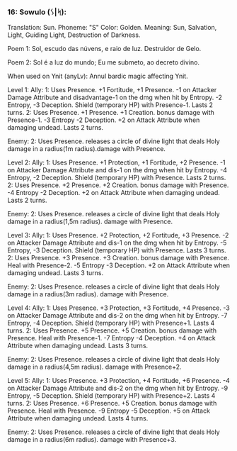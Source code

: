 ### 16: Sowulo (ᛊ|ᛋ):

Translation: Sun.
Phoneme: "S"
Color: Golden.
Meaning: Sun, Salvation, Light, Guiding Light, Destruction of Darkness.

Poem 1:
  Sol, escudo das núvens,
  e raio de luz.
  Destruidor de Gelo.

Poem 2:
  Sol é a luz do mundo;
  Eu me submeto,
  ao decreto divino.

When used on Ynit (anyLv): Annul bardic magic affecting Ynit.

Level 1:
  Ally:
    1:
      Uses Presence. +1 Fortitude, +1 Presence. -1 on Attacker Damage Attribute and disadvantage-1 on the dmg when hit by Entropy. -2 Entropy, -3 Deception. Shield (temporary HP) with Presence-1. Lasts 2 turns.
    2:
      Uses Presence. +1 Presence. +1 Creation. bonus damage with Presence-1. -3 Entropy -2 Deception. +2 on Attack Attribute when damaging undead. Lasts 2 turns.

  Enemy:
    2:
      Uses Presence. releases a circle of divine light that deals Holy damage in a radius(1m radius).damage with Presence.

Level 2:
  Ally:
    1:
      Uses Presence. +1 Protection, +1 Fortitude, +2 Presence. -1 on Attacker Damage Attribute and dis-1 on the dmg when hit by Entropy. -4 Entropy, -2 Deception. Shield (temporary HP) with Presence. Lasts 2 turns.
    2:
      Uses Presence. +2 Presence. +2 Creation. bonus damage with Presence. -4 Entropy -2 Deception. +2 on Attack Attribute when damaging undead. Lasts 2 turns.

  Enemy:
    2:
      Uses Presence. releases a circle of divine light that deals Holy damage in a radius(1,5m radius). damage with Presence.

Level 3:
  Ally:
    1:
      Uses Presence. +2 Protection, +2 Fortitude, +3 Presence. -2 on Attacker Damage Attribute and dis-1 on the dmg when hit by Entropy. -5 Entropy, -3 Deception. Shield (temporary HP) with Presence. Lasts 3 turns.
    2:
      Uses Presence. +3 Presence. +3 Creation. bonus damage with Presence. Heal with Presence-2. -5 Entropy -3 Deception. +2 on Attack Attribute when damaging undead. Lasts 3 turns.

  Enemy:
    2:
      Uses Presence. releases a circle of divine light that deals Holy damage in a radius(3m radius). damage with Presence.

Level 4:
  Ally:
    1:
      Uses Presence. +3 Protection, +3 Fortitude, +4 Presence. -3 on Attacker Damage Attribute and dis-2 on the dmg when hit by Entropy. -7 Entropy, -4 Deception. Shield (temporary HP) with Presence+1. Lasts 4 turns.
    2:
      Uses Presence. +5 Presence. +5 Creation. bonus damage with Presence. Heal with Presence-1. -7 Entropy -4 Deception. +4 on Attack Attribute when damaging undead. Lasts 3 turns.

  Enemy:
    2:
      Uses Presence. releases a circle of divine light that deals Holy damage in a radius(4,5m radius). damage with Presence+2.

Level 5:
  Ally:
    1:
      Uses Presence. +3 Protection, +4 Fortitude, +6 Presence. -4 on Attacker Damage Attribute and dis-2 on the dmg when hit by Entropy. -9 Entropy, -5 Deception. Shield (temporary HP) with Presence+2. Lasts 4 turns.
    2:
      Uses Presence. +6 Presence. +5 Creation. bonus damage with Presence. Heal with Presence. -9 Entropy -5 Deception. +5 on Attack Attribute when damaging undead. Lasts 4 turns.

  Enemy:
    2:
      Uses Presence. releases a circle of divine light that deals Holy damage in a radius(6m radius). damage with Presence+3.

